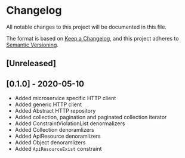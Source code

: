 # Changelog

All notable changes to this project will be documented in this file.

The format is based on [Keep a Changelog](https://keepachangelog.com/en/1.0.0/),
and this project adheres to [Semantic Versioning](https://semver.org/spec/v2.0.0.html).

## [Unreleased]

## [0.1.0] - 2020-05-10
* Added microservice specific HTTP client
* Added generic HTTP client
* Added Abstract HTTP repository
* Added collection, pagination and paginated collection iterator
* Added ConstraintViolationList denormalizers
* Added Collection denoramlizers
* Added ApiResource denoramlizers
* Added Object denoramlizers
* Added `ApiResourceExist` constraint
